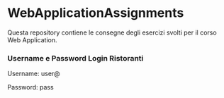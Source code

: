 # WebApplicationAssignments
Questa repository contiene le consegne degli esercizi svolti per il corso Web Application.

### Username e Password Login Ristoranti
Username: user@

Password: pass
